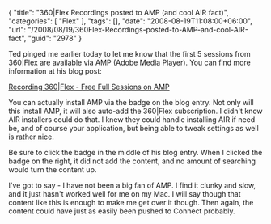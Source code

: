 {
	"title": "360|Flex Recordings posted to AMP (and cool AIR fact)",
	"categories": [
		"Flex"
	],
	"tags": [],
	"date": "2008-08-19T11:08:00+06:00",
	"url": "/2008/08/19/360Flex-Recordings-posted-to-AMP-and-cool-AIR-fact",
	"guid": "2978"
}

Ted pinged me earlier today to let me know that the first 5 sessions from 360|Flex are available via AMP (Adobe Media Player). You can find more information at his blog post:

<a href="http://www.onflex.org/ted/2008/08/recording-360flex-free-full-sessions-on.php">Recording 360|Flex - Free Full Sessions on AMP</a>

You can actually install AMP via the badge on the blog entry. Not only will this install AMP, it will also auto-add the 360|Flex subscription. I didn't know AIR installers could do that. I knew they could handle installing AIR if need be, and of course your application, but being able to tweak settings as well is rather nice.

Be sure to click the badge in the middle of his blog entry. When I clicked the badge on the right, it did not add the content, and no amount of searching would turn the content up. 

I've got to say - I have not been a big fan of AMP. I find it clunky and slow, and it just hasn't worked well for me on my Mac. I will say though that content like this is enough to make me get over it though. Then again, the content could have just as easily been pushed to Connect probably.